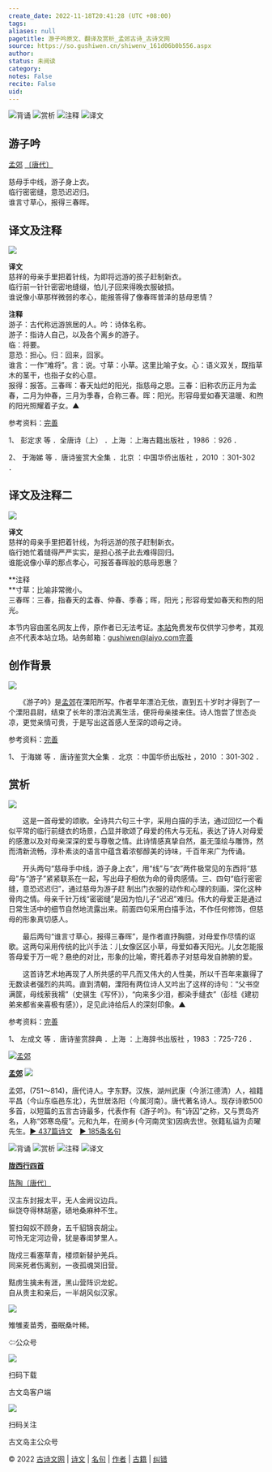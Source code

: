 ```yaml
---
create_date: 2022-11-18T20:41:28 (UTC +08:00)
tags: 
aliases: null
pagetitle: 游子吟原文、翻译及赏析_孟郊古诗_古诗文网
source: https://so.gushiwen.cn/shiwenv_161d06b0b556.aspx
author: 
status: 未阅读
category: 
notes: False
recite: False
uid: 
---
```


![背诵](https://song.gushiwen.cn/siteimg/bei-pic.png) ![赏析](https://song.gushiwen.cn/siteimg/shang-pic.png) ![注释](https://song.gushiwen.cn/siteimg/zhu-pic.png) ![译文](https://song.gushiwen.cn/siteimg/yi-pic.png)

## 游子吟

[孟郊](https://so.gushiwen.cn/authorv_2f7f3273612a.aspx) [〔唐代〕](https://so.gushiwen.cn/shiwens/default.aspx?cstr=%e5%94%90%e4%bb%a3)

慈母手中线，游子身上衣。  
临行密密缝，意恐迟迟归。  
谁言寸草心，报得三春晖。

## 译文及注释

![](https://song.gushiwen.cn/siteimg/speak-er.png)

**译文**  
慈祥的母亲手里把着针线，为即将远游的孩子赶制新衣。  
临行前一针针密密地缝缀，怕儿子回来得晚衣服破损。  
谁说像小草那样微弱的孝心，能报答得了像春晖普泽的慈母恩情？

**注释**  
游子：古代称远游旅居的人。吟：诗体名称。  
游子：指诗人自己，以及各个离乡的游子。  
临：将要。  
意恐：担心。归：回来，回家。  
谁言：一作“难将”。言：说。寸草：小草。这里比喻子女。心：语义双关，既指草木的茎干，也指子女的心意。  
报得：报答。三春晖：春天灿烂的阳光，指慈母之恩。三春：旧称农历正月为孟春，二月为仲春，三月为季春，合称三春。晖：阳光。形容母爱如春天温暖、和煦的阳光照耀着子女。▲

参考资料：[完善](https://so.gushiwen.cn/jiucuo.aspx?u=%e7%bf%bb%e8%af%91986%e3%80%8a%e8%af%91%e6%96%87%e5%8f%8a%e6%b3%a8%e9%87%8a%e3%80%8b)

1、 彭定求 等 ．全唐诗（上） ．上海 ：上海古籍出版社 ，1986 ：926 ．

2、 于海娣 等 ．唐诗鉴赏大全集 ．北京 ：中国华侨出版社 ，2010 ：301-302 ．

## 译文及注释二

![](https://song.gushiwen.cn/siteimg/speak-er.png)

**译文**  
慈祥的母亲手里把着针线，为将远游的孩子赶制新衣。  
临行她忙着缝得严严实实，是担心孩子此去难得回归。  
谁能说像小草的那点孝心，可报答春晖般的慈母恩惠？

**注释  
**寸草：比喻非常微小。  
三春晖：三春，指春天的孟春、仲春、季春；晖，阳光；形容母爱如春天和煦的阳光。

本节内容由匿名网友上传，原作者已无法考证。[本站](https://www.gushiwen.cn/)免费发布仅供学习参考，其观点不代表本站立场。站务邮箱：gushiwen@laiyo.com[完善](https://so.gushiwen.cn/jiucuo.aspx?u=%e7%bf%bb%e8%af%9130772%e3%80%8a%e8%af%91%e6%96%87%e5%8f%8a%e6%b3%a8%e9%87%8a%e4%ba%8c%e3%80%8b)

## 创作背景

![](https://song.gushiwen.cn/siteimg/speak-er.png)

　　《游子吟》是[孟郊](https://so.gushiwen.cn/authorv_2f7f3273612a.aspx)在溧阳所写。作者早年漂泊无依，直到五十岁时才得到了一个溧阳县尉，结束了长年的漂泊流离生活，便将母亲接来住。诗人饱尝了世态炎凉，更觉亲情可贵，于是写出这首感人至深的颂母之诗。

参考资料：[完善](https://so.gushiwen.cn/jiucuo.aspx?u=%e8%b5%8f%e6%9e%901247%e3%80%8a%e5%88%9b%e4%bd%9c%e8%83%8c%e6%99%af%e3%80%8b)

1、 于海娣 等 ．唐诗鉴赏大全集 ．北京 ：中国华侨出版社 ，2010 ：301-302 ．

## 赏析

![](https://song.gushiwen.cn/siteimg/speak-er.png)

　　这是一首母爱的颂歌。全诗共六句三十字，采用白描的手法，通过回忆一个看似平常的临行前缝衣的场景，凸显并歌颂了母爱的伟大与无私，表达了诗人对母爱的感激以及对母亲深深的爱与尊敬之情。此诗情感真挚自然，虽无藻绘与雕饰，然而清新流畅，淳朴素淡的语言中蕴含着浓郁醇美的诗味，千百年来广为传诵。

　　开头两句“慈母手中线，游子身上衣”，用“线”与“衣”两件极常见的东西将“慈母”与“游子”紧紧联系在一起，写出母子相依为命的骨肉感情。三、四句“临行密密缝，意恐迟迟归”，通过慈母为游子赶 制出门衣服的动作和心理的刻画，深化这种骨肉之情。母亲千针万线“密密缝”是因为怕儿子“迟迟”难归。伟大的母爱正是通过日常生活中的细节自然地流露出来。前面四句采用白描手法，不作任何修饰，但慈母的形象真切感人。

　　最后两句“谁言寸草心，报得三春晖”，是作者直抒胸臆，对母爱作尽情的讴歌。这两句采用传统的比兴手法：儿女像区区小草，母爱如春天阳光。儿女怎能报答母爱于万一呢？悬绝的对比，形象的比喻，寄托着赤子对慈母发自肺腑的爱。

　　这首诗艺术地再现了人所共感的平凡而又伟大的人性美，所以千百年来赢得了无数读者强烈的共鸣。直到清朝，溧阳有两位诗人又吟出了这样的诗句：“父书空满筐，母线萦我襦”（史骐生《写怀》），“向来多少泪，都染手缝衣”（彭桂《建初弟来都省亲喜极有感》），足见此诗给后人的深刻印象。▲

参考资料：[完善](https://so.gushiwen.cn/jiucuo.aspx?u=%e8%b5%8f%e6%9e%901248%e3%80%8a%e8%b5%8f%e6%9e%90%e3%80%8b)

1、 左成文 等 ．唐诗鉴赏辞典 ．上海 ：上海辞书出版社 ，1983 ：725-726 ．

[![孟郊](https://song.gushiwen.cn/authorImg/mengjiao.jpg)](https://so.gushiwen.cn/authorv_2f7f3273612a.aspx)

[**孟郊**](https://so.gushiwen.cn/authorv_2f7f3273612a.aspx) ![](https://song.gushiwen.cn/siteimg/speak-er.png)

孟郊，(751～814)，唐代诗人。字东野。汉族，湖州武康（今浙江德清）人，祖籍平昌（今山东临邑东北），先世居洛阳（今属河南）。唐代著名诗人。现存诗歌500多首，以短篇的五言古诗最多，代表作有《游子吟》。有“诗囚”之称，又与贾岛齐名，人称“郊寒岛瘦”。元和九年，在阌乡(今河南灵宝)因病去世。张籍私谥为贞曜先生。[► 437篇诗文](https://so.gushiwen.cn/shiwens/default.aspx?astr=%e5%ad%9f%e9%83%8a)　[► 185条名句](https://so.gushiwen.cn/mingjus/default.aspx?astr=%e5%ad%9f%e9%83%8a)

![背诵](https://song.gushiwen.cn/siteimg/bei-pic.png) ![赏析](https://song.gushiwen.cn/siteimg/shang-pic.png) ![注释](https://song.gushiwen.cn/siteimg/zhu-pic.png) ![译文](https://song.gushiwen.cn/siteimg/yi-pic.png)

[**陇西行四首**](https://so.gushiwen.cn/shiwenv_be2061d931ea.aspx)

[陈陶](https://so.gushiwen.cn/authorv.aspx?name=%e9%99%88%e9%99%b6)[〔唐代〕](https://so.gushiwen.cn/shiwens/default.aspx?cstr=%e5%94%90%e4%bb%a3)

汉主东封报太平，无人金阙议边兵。  
纵饶夺得林胡塞，碛地桑麻种不生。

誓扫匈奴不顾身，五千貂锦丧胡尘。  
可怜无定河边骨，犹是春闺梦里人。

陇戍三看塞草青，楼烦新替护羌兵。  
同来死者伤离别，一夜孤魂哭旧营。

黠虏生擒未有涯，黑山营阵识龙蛇。  
自从贵主和亲后，一半胡风似汉家。

![](https://song.gushiwen.cn/siteimg/app/erma_guwendao.png)

雉雊麦苗秀，蚕眠桑叶稀。

⇦公众号

![](https://song.gushiwen.cn/siteimg/app/appdownGwd2021.png)

扫码下载

古文岛客户端

![](https://song.gushiwen.cn/siteimg/app/erma_guwendao.png)

扫码关注

古文岛主公众号

© 2022 [古诗文网](https://www.gushiwen.cn/) | [诗文](https://so.gushiwen.cn/shiwens/) | [名句](https://so.gushiwen.cn/mingjus/) | [作者](https://so.gushiwen.cn/authors/) | [古籍](https://so.gushiwen.cn/guwen/) | [纠错](https://so.gushiwen.cn/jiucuo.aspx?u=)
